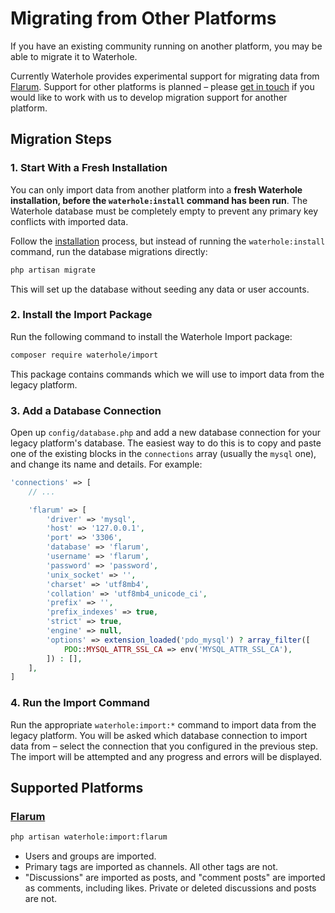 # Migrating from Other Platforms

If you have an existing community running on another platform, you may be able to migrate it to Waterhole.

Currently Waterhole provides experimental support for migrating data from [Flarum](https://flarum.org). Support for other platforms is planned – please [get in touch](https://waterhole.dev/support) if you would like to work with us to develop migration support for another platform.

## Migration Steps

### 1. Start With a Fresh Installation

You can only import data from another platform into a **fresh Waterhole installation, before the `waterhole:install` command has been run**. The Waterhole database must be completely empty to prevent any primary key conflicts with imported data.

Follow the [installation](./installation.md) process, but instead of running the `waterhole:install` command, run the database migrations directly:

```bash
php artisan migrate
```

This will set up the database without seeding any data or user accounts.

### 2. Install the Import Package

Run the following command to install the Waterhole Import package:

```bash
composer require waterhole/import
```

This package contains commands which we will use to import data from the legacy platform.

### 3. Add a Database Connection

Open up `config/database.php` and add a new database connection for your legacy platform's database. The easiest way to do this is to copy and paste one of the existing blocks in the `connections` array (usually the `mysql` one), and change its name and details. For example:

```php
'connections' => [
    // ...

    'flarum' => [
        'driver' => 'mysql',
        'host' => '127.0.0.1',
        'port' => '3306',
        'database' => 'flarum',
        'username' => 'flarum',
        'password' => 'password',
        'unix_socket' => '',
        'charset' => 'utf8mb4',
        'collation' => 'utf8mb4_unicode_ci',
        'prefix' => '',
        'prefix_indexes' => true,
        'strict' => true,
        'engine' => null,
        'options' => extension_loaded('pdo_mysql') ? array_filter([
            PDO::MYSQL_ATTR_SSL_CA => env('MYSQL_ATTR_SSL_CA'),
        ]) : [],
    ],
]
```

### 4. Run the Import Command

Run the appropriate `waterhole:import:*` command to import data from the legacy platform. You will be asked which database connection to import data from – select the connection that you configured in the previous step. The import will be attempted and any progress and errors will be displayed.

## Supported Platforms

### [Flarum](https://flarum.org)

```bash
php artisan waterhole:import:flarum
```

-   Users and groups are imported.
-   Primary tags are imported as channels. All other tags are not.
-   "Discussions" are imported as posts, and "comment posts" are imported as comments, including likes. Private or deleted discussions and posts are not.
